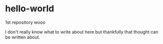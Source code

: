 # hello-world
1st repository wooo

I don't really know what to write about here but thankfully that thought can be written about.
